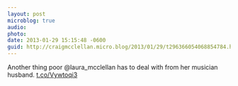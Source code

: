 ```yaml
---
layout: post
microblog: true
audio: 
photo: 
date: 2013-01-29 15:15:48 -0600
guid: http://craigmcclellan.micro.blog/2013/01/29/t296366054068854784.html
---
```

Another thing poor @laura_mcclellan has to deal with from her musician husband. [t.co/Vywtoqi3](http://t.co/Vywtoqi3)
